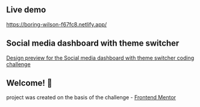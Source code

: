 ## Live demo

https://boring-wilson-f67fc8.netlify.app/

## Social media dashboard with theme switcher

[Design preview for the Social media dashboard with theme switcher coding challenge](./design/desktop-preview.jpg)

## Welcome! 👋

project was created on the basis of the challenge - [Frontend Mentor](https://www.frontendmentor.io)
